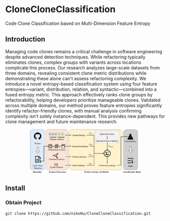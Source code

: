 # CloneCloneClassification
Code Clone Classification based on Multi-Dimension Feature Entropy
## Introduction
Managing code clones remains a critical challenge in software engineering despite advanced detection techniques. While refactoring typically eliminates clones, complex groups with variants across locations complicate this process. Our research analyzes large-scale datasets from three domains, revealing consistent clone metric distributions while demonstrating these alone can't assess refactoring complexity. We introduce a novel entropy-based classification system using four feature entropies—variant, distribution, relation, and syntactic—combined into a fused entropy metric. This approach effectively ranks clone groups by refactorability, helping developers prioritize manageable clones. Validated across multiple domains, our method proves feature entropies significantly identify refactor-friendly clones, with manual analysis confirming complexity isn't solely instance-dependent. This provides new pathways for clone management and future maintenance research.
<div align="center">
  <img src="fig/overview.png" alt="Overview Diagram" width="70%">
</div>

## Install
### Obtain Project
```
git clone https://github.com/nikoHu/CloneCloneClassification.git
```
